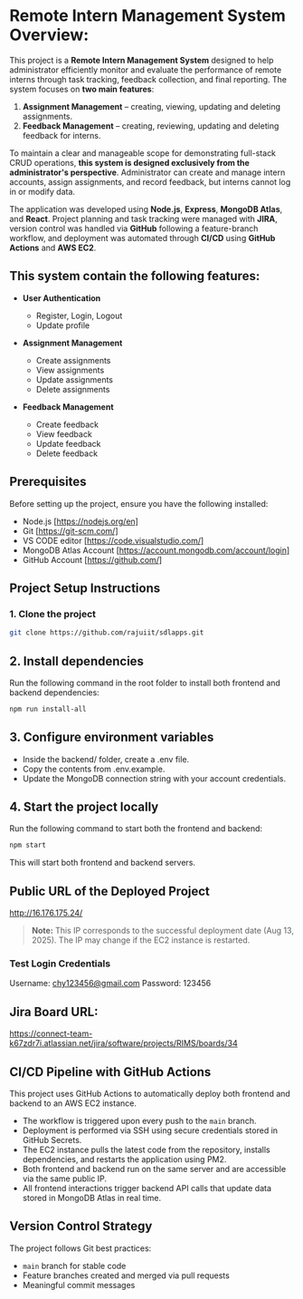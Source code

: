 # Remote Intern Management System Overview:
This project is a **Remote Intern Management System** designed to help administrator efficiently monitor and evaluate the performance of remote interns through task tracking, feedback collection, and final reporting. The system focuses on **two main features**:  
1. **Assignment Management** – creating, viewing, updating and deleting assignments.  
2. **Feedback Management** – creating, reviewing, updating and deleting feedback for interns.

To maintain a clear and manageable scope for demonstrating full-stack CRUD operations, **this system is designed exclusively from the administrator's perspective**.  Administrator can create and manage intern accounts, assign assignments, and record feedback, but interns cannot log in or modify data.

The application was developed using **Node.js**, **Express**, **MongoDB Atlas**, and **React**. Project planning and task tracking were managed with **JIRA**, version control was handled via **GitHub** following a feature-branch workflow, and deployment was automated through **CI/CD** using **GitHub Actions** and **AWS EC2**.


## This system contain the following features:

- **User Authentication**  
  - Register, Login, Logout  
  - Update profile

- **Assignment Management**  
  - Create assignments  
  - View assignments  
  - Update assignments  
  - Delete assignments

- **Feedback Management**  
  - Create feedback  
  - View feedback  
  - Update feedback  
  - Delete feedback

## Prerequisites
Before setting up the project, ensure you have the following installed:
- Node.js [https://nodejs.org/en]
- Git [https://git-scm.com/]
- VS CODE editor [https://code.visualstudio.com/]
- MongoDB Atlas Account [https://account.mongodb.com/account/login]
- GitHub Account [https://github.com/]

## Project Setup Instructions
### 1. Clone the project
```bash
git clone https://github.com/rajuiit/sdlapps.git
```

## 2. Install dependencies
Run the following command in the root folder to install both frontend and backend dependencies:
```bash
npm run install-all 
```

## 3. Configure environment variables
- Inside the backend/ folder, create a .env file.
- Copy the contents from .env.example.
- Update the MongoDB connection string with your account credentials.

## 4. Start the project locally
Run the following command to start both the frontend and backend:
```bash
npm start
```
This will start both frontend and backend servers.

## Public URL of the Deployed Project
http://16.176.175.24/

> **Note:** This IP corresponds to the successful deployment date (Aug 13, 2025).
> The IP may change if the EC2 instance is restarted.

### Test Login Credentials
Username: chy123456@gmail.com
Password: 123456

## Jira Board URL:
https://connect-team-k67zdr7i.atlassian.net/jira/software/projects/RIMS/boards/34


## CI/CD Pipeline with GitHub Actions
This project uses GitHub Actions to automatically deploy both frontend and backend to an AWS EC2 instance.
- The workflow is triggered upon every push to the `main` branch.
- Deployment is performed via SSH using secure credentials stored in GitHub Secrets.
- The EC2 instance pulls the latest code from the repository, installs dependencies, and restarts the application using PM2.
- Both frontend and backend run on the same server and are accessible via the same public IP.
- All frontend interactions trigger backend API calls that update data stored in MongoDB Atlas in real time.

## Version Control Strategy
The project follows Git best practices:
- `main` branch for stable code
- Feature branches created and merged via pull requests
- Meaningful commit messages















